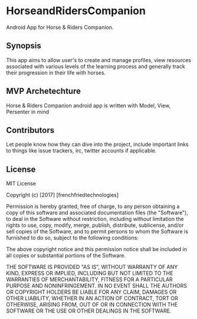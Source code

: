 # HorseandRidersCompanion
Android App for Horse &amp; Riders Companion.

## Synopsis
This app aims to allow user's to create and manage profiles, view resources associated with various levels of the learning process and generally track their progression in their life with horses.

## MVP Archetechture
Horse &amp; Riders Companion android app is written with Model, View, Persenter in mind

## Contributors

Let people know how they can dive into the project, include important links to things like issue trackers, irc, twitter accounts if applicable.

## License

MIT License

Copyright (c) [2017] [frenchfriedtechnologies]

Permission is hereby granted, free of charge, to any person obtaining a copy
of this software and associated documentation files (the "Software"), to deal
in the Software without restriction, including without limitation the rights
to use, copy, modify, merge, publish, distribute, sublicense, and/or sell
copies of the Software, and to permit persons to whom the Software is
furnished to do so, subject to the following conditions:

The above copyright notice and this permission notice shall be included in all
copies or substantial portions of the Software.

THE SOFTWARE IS PROVIDED "AS IS", WITHOUT WARRANTY OF ANY KIND, EXPRESS OR
IMPLIED, INCLUDING BUT NOT LIMITED TO THE WARRANTIES OF MERCHANTABILITY,
FITNESS FOR A PARTICULAR PURPOSE AND NONINFRINGEMENT. IN NO EVENT SHALL THE
AUTHORS OR COPYRIGHT HOLDERS BE LIABLE FOR ANY CLAIM, DAMAGES OR OTHER
LIABILITY, WHETHER IN AN ACTION OF CONTRACT, TORT OR OTHERWISE, ARISING FROM,
OUT OF OR IN CONNECTION WITH THE SOFTWARE OR THE USE OR OTHER DEALINGS IN THE
SOFTWARE.
